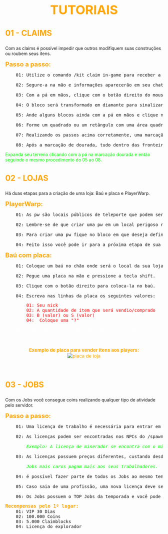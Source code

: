 <!DOCTYPE html>

<html>
<head>
    <title style="color:orange;text-align:center">TUTORIAIS</title>
</head>

<style>
body {
  background-image: url('../resources/image/background.png');
  background-repeat: no-repeat;
  background-attachment: fixed;
  background-size: cover;
}
</style>

<body>

<h1 style="font-size:40px;color:orange;text-align:center"><b>TUTORIAIS</b></h1>


<!-- TUTORIAL DE CLAIMS -->
<h3 style="font-size:25px;color:orange"><b>01 - CLAIMS</b></h3>
<p>Com as claims é possível impedir que outros modifiquem suas construções ou roubem seus itens.<br></p>
<b style="color:orange;font-size:20px">Passo a passo:</b><br>
<pre>
    01: Utilize o comando /kit claim in-game para receber a pá de proteção.<br>
    02: Segure-a na mão e informações aparecerão em seu chat.<br>
    03: Com a pá em mãos, clique com o botão direito do mouse em um bloco no chão.<br>
    04: O bloco será transformado em diamante para sinalizar a marcação incial.<br>
    05: Ande alguns blocos ainda com a pá em mãos e clique novamente no chão.<br>
    06: Forme um quadrado ou um retângulo com uma área quadrada mínima de 50 blocos.<br>
    07: Realizando os passos acima corretamente, uma marcação dourada aparecerá.<br>
    08: Após a marcação de dourada, tudo dentro das fronteiras está seguro.
</pre>
<p style="color:lime">Expanda seu terreno clicando com a pá na marcação dourada
e então seguindo o mesmo procedimento do 05 ao 08.<br>


<!-- TUTORIAL DE LOJAS -->
<h3 style="font-size:25px;color:orange"><b>02 - LOJAS</b></h3>
<p>Há duas etapas para a criação de uma loja: Baú e placa e PlayerWarp.</p>
<b style="color:orange;font-size:20px">PlayerWarp:</b><br>
<pre>
    01: As pw são locais públicos de teleporte que podem ser definidos por jogadores.<br>
    02: Lembre-se de que criar uma pw em um local perigoso resulta em banimento temporário.<br>
    03: Para criar uma pw fique no bloco em que deseja definir o ponto de teleporte e use /pw set.<br>
    04: Feito isso você pode ir para a próxima etapa de sua loja, a criação do baú e placa.
</pre>
<b style="color:orange;font-size:20px">Baú com placa:</b><br>
<pre>
    01: Coloque um baú no chão onde será o local da sua loja.<br>
    02: Pegue uma placa na mão e pressione a tecla shift.<br>
    03: Clique com o botão direito para coloca-la no baú.<br>
    04: Escreva nas linhas da placa os seguintes valores:
</pre>
<pre style="color:red">
        01: Seu nick
        02: A quantidade de item que será vendio/comprado
        03: B (valor) ou S (valor)
        04:  Coloque uma "?"<br>
    <i style="color:white">Após colocada a "?" clique na placa com o item que será vendido/comprado.</i>
</pre><br>
<p style="font-size:15px;color:orange;text-align:center">
<b>Exemplo de placa para vender itens aos players:</b><br>
<img alt="placa de loja" src="../resources/image/placa.png"/></p><br>


<!-- TUTORIAL DE JOBS -->
<h3 style="font-size:25px;color:orange"><b>03 - JOBS</b></h3>
<p>Com os Jobs você consegue coins realizando qualquer tipo de atividade pelo servidor.</p>
<b style="color:orange;font-size:20px">Passo a passo:</b><br>
<pre>
    01: Uma licença de trabalho é necessária para entrar em um Job.<br>
    02: As licenças podem ser encontradas nos NPCs do /spawn.<br>
        <i style="color:lime">Exemplo: A licença de minerador se encontra com o mineiro e assim por diante.<br></i>
    03: As licenças possuem preços diferentes, custando desde 10.000 coins até 160.000 coins.<br>
        <i style="color:lime">Jobs mais caros pagam mais aos seus trabalhadores.<br></i>
    04: é possível fazer parte de todos os Jobs ao mesmo tempo.<br>
    05: Caso saia de uma profissão, uma nova licença deve ser comprada.<br>
    06: Os Jobs possuem o TOP Jobs da temporada e você pode consultar seu rank utilizando /tops.
</pre>
<pre>
<b style="color:orange;font-size:15px">Recompensas pelo 1º lugar:</b>
    01: VIP 30 Dias
    02: 100.000 Coins
    03: 5.000 Claimblocks
    04: Licença do explorador
</pre>
</p>

</body>
</html>